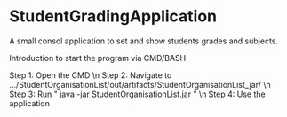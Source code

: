# StudentGradingApplication
A small consol application to set and show students grades and subjects.





Introduction to start the program via CMD/BASH

Step 1: Open the CMD \n
Step 2: Navigate to .../StudentOrganisationList/out/artifacts/StudentOrganisationList_jar/ \n
Step 3: Run " java -jar StudentOrganisationList.jar " \n
Step 4: Use the application
